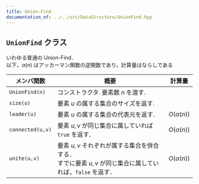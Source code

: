 ```yaml
---
title: Union-Find
documentation_of: ../../src/DataStructure/UnionFind.hpp
---
```


## `UnionFind` クラス
いわゆる普通の Union-Find．\
以下，$\alpha(n)$ はアッカーマン関数の逆関数であり，計算量はならしである 

|メンバ関数|概要|計算量|
|---|---|---|
|`UnionFind(n)`|コンストラクタ. 要素数 $n$ を渡す.||
|`size(u)`|要素 $u$ の属する集合のサイズを返す.||
|`leader(u)`|要素 $u$ の属する集合の代表元を返す.|$O(\alpha(n))$|
|`connected(u,v)`|要素 $u,v$ が同じ集合に属していれば `true` を返す．|$O(\alpha(n))$|
|`unite(u,v)`|要素 $u,v$ それぞれが属する集合を併合する．<br> すでに要素 $u,v$ が同じ集合に属していれば，`false` を返す． |$O(\alpha(n))$|
